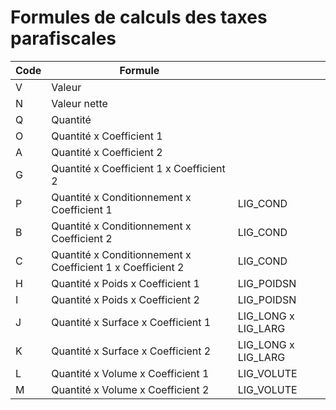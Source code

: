 # Formules de calculs des taxes parafiscales






| Code | Formule |            |
|------|---------|------------|
| V    | Valeur  |            |
| N    | Valeur nette |       |
| Q    | Quantité |           |
| O    | Quantité x Coefficient 1 |   |
| A    | Quantité x Coefficient 2 |   |
| G    | Quantité x Coefficient 1 x Coefficient 2 |   |
| P    | Quantité x Conditionnement x Coefficient 1 | LIG_COND |
| B    | Quantité x Conditionnement x Coefficient 2 | LIG_COND |
| C    | Quantité x Conditionnement x Coefficient 1 x Coefficient 2 | LIG_COND |
| H    | Quantité x Poids x Coefficient 1 | LIG_POIDSN |
| I    | Quantité x Poids x Coefficient 2 | LIG_POIDSN |
| J    | Quantité x Surface x Coefficient 1 | LIG_LONG x LIG_LARG |
| K    | Quantité x Surface x Coefficient 2 | LIG_LONG x LIG_LARG |
| L    | Quantité x Volume x Coefficient 1 | LIG_VOLUTE |
| M    | Quantité x Volume x Coefficient 2 | LIG_VOLUTE |



